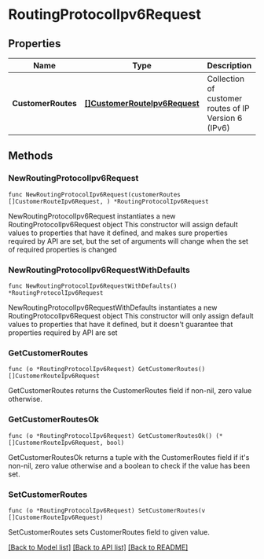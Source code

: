 # RoutingProtocolIpv6Request

## Properties

Name | Type | Description | Notes
------------ | ------------- | ------------- | -------------
**CustomerRoutes** | [**[]CustomerRouteIpv6Request**](CustomerRouteIpv6Request.md) | Collection of customer routes of IP Version 6 (IPv6) | 

## Methods

### NewRoutingProtocolIpv6Request

`func NewRoutingProtocolIpv6Request(customerRoutes []CustomerRouteIpv6Request, ) *RoutingProtocolIpv6Request`

NewRoutingProtocolIpv6Request instantiates a new RoutingProtocolIpv6Request object
This constructor will assign default values to properties that have it defined,
and makes sure properties required by API are set, but the set of arguments
will change when the set of required properties is changed

### NewRoutingProtocolIpv6RequestWithDefaults

`func NewRoutingProtocolIpv6RequestWithDefaults() *RoutingProtocolIpv6Request`

NewRoutingProtocolIpv6RequestWithDefaults instantiates a new RoutingProtocolIpv6Request object
This constructor will only assign default values to properties that have it defined,
but it doesn't guarantee that properties required by API are set

### GetCustomerRoutes

`func (o *RoutingProtocolIpv6Request) GetCustomerRoutes() []CustomerRouteIpv6Request`

GetCustomerRoutes returns the CustomerRoutes field if non-nil, zero value otherwise.

### GetCustomerRoutesOk

`func (o *RoutingProtocolIpv6Request) GetCustomerRoutesOk() (*[]CustomerRouteIpv6Request, bool)`

GetCustomerRoutesOk returns a tuple with the CustomerRoutes field if it's non-nil, zero value otherwise
and a boolean to check if the value has been set.

### SetCustomerRoutes

`func (o *RoutingProtocolIpv6Request) SetCustomerRoutes(v []CustomerRouteIpv6Request)`

SetCustomerRoutes sets CustomerRoutes field to given value.



[[Back to Model list]](../README.md#documentation-for-models) [[Back to API list]](../README.md#documentation-for-api-endpoints) [[Back to README]](../README.md)



